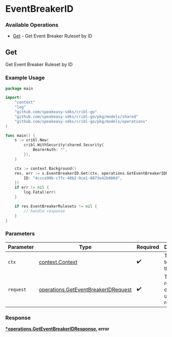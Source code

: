 # EventBreakerID

### Available Operations

* [Get](#get) - Get Event Breaker Ruleset by ID

## Get

Get Event Breaker Ruleset by ID

### Example Usage

```go
package main

import(
	"context"
	"log"
	"github.com/speakeasy-sdks/cribl-go"
	"github.com/speakeasy-sdks/cribl-go/pkg/models/shared"
	"github.com/speakeasy-sdks/cribl-go/pkg/models/operations"
)

func main() {
    s := cribl.New(
        cribl.WithSecurity(shared.Security{
            BearerAuth: "",
        }),
    )

    ctx := context.Background()
    res, err := s.EventBreakerID.Get(ctx, operations.GetEventBreakerIDRequest{
        ID: "4ccca99b-c7fc-40b2-9ce1-0873e42b006d",
    })
    if err != nil {
        log.Fatal(err)
    }

    if res.EventBreakerRulesets != nil {
        // handle response
    }
}
```

### Parameters

| Parameter                                                                                  | Type                                                                                       | Required                                                                                   | Description                                                                                |
| ------------------------------------------------------------------------------------------ | ------------------------------------------------------------------------------------------ | ------------------------------------------------------------------------------------------ | ------------------------------------------------------------------------------------------ |
| `ctx`                                                                                      | [context.Context](https://pkg.go.dev/context#Context)                                      | :heavy_check_mark:                                                                         | The context to use for the request.                                                        |
| `request`                                                                                  | [operations.GetEventBreakerIDRequest](../../models/operations/geteventbreakeridrequest.md) | :heavy_check_mark:                                                                         | The request object to use for the request.                                                 |


### Response

**[*operations.GetEventBreakerIDResponse](../../models/operations/geteventbreakeridresponse.md), error**

